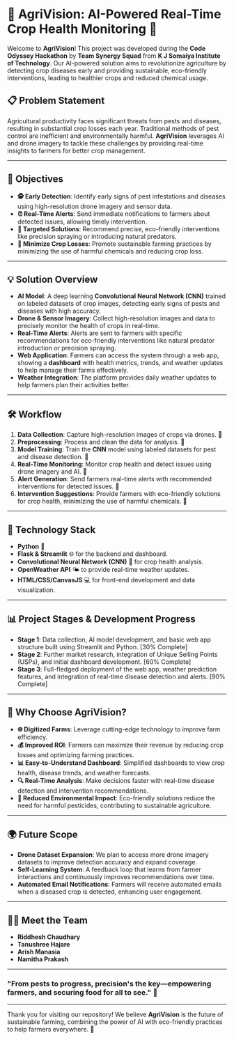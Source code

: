 # 🌱 AgriVision: AI-Powered Real-Time Crop Health Monitoring 🌾

Welcome to **AgriVision**! This project was developed during the **Code Odyssey Hackathon** by **Team Synergy Squad** from **K J Somaiya Institute of Technology**. Our AI-powered solution aims to revolutionize agriculture by detecting crop diseases early and providing sustainable, eco-friendly interventions, leading to healthier crops and reduced chemical usage.

## 📋 Problem Statement
Agricultural productivity faces significant threats from pests and diseases, resulting in substantial crop losses each year. Traditional methods of pest control are inefficient and environmentally harmful. **AgriVision** leverages AI and drone imagery to tackle these challenges by providing real-time insights to farmers for better crop management.

---

## 🎯 Objectives
- **🕵️ Early Detection**: Identify early signs of pest infestations and diseases using high-resolution drone imagery and sensor data.
- **⏰ Real-Time Alerts**: Send immediate notifications to farmers about detected issues, allowing timely intervention.
- **🌿 Targeted Solutions**: Recommend precise, eco-friendly interventions like precision spraying or introducing natural predators.
- **🌱 Minimize Crop Losses**: Promote sustainable farming practices by minimizing the use of harmful chemicals and reducing crop loss.

---

## 💡 Solution Overview

- **AI Model**: A deep learning **Convolutional Neural Network (CNN)** trained on labeled datasets of crop images, detecting early signs of pests and diseases with high accuracy.
- **Drone & Sensor Imagery**: Collect high-resolution images and data to precisely monitor the health of crops in real-time.
- **Real-Time Alerts**: Alerts are sent to farmers with specific recommendations for eco-friendly interventions like natural predator introduction or precision spraying.
- **Web Application**: Farmers can access the system through a web app, showing a **dashboard** with health metrics, trends, and weather updates to help manage their farms effectively.
- **Weather Integration**: The platform provides daily weather updates to help farmers plan their activities better.

---

## 🛠️ Workflow
1. **Data Collection**: Capture high-resolution images of crops via drones. 🌾
2. **Preprocessing**: Process and clean the data for analysis. 🔄
3. **Model Training**: Train the **CNN** model using labeled datasets for pest and disease detection. 🎯
4. **Real-Time Monitoring**: Monitor crop health and detect issues using drone imagery and AI. 🚨
5. **Alert Generation**: Send farmers real-time alerts with recommended interventions for detected issues. 📧
6. **Intervention Suggestions**: Provide farmers with eco-friendly solutions for crop health, minimizing the use of harmful chemicals. 🌱

---

## 🔧 Technology Stack

- **Python** 🐍
- **Flask & Streamlit** 🌐 for the backend and dashboard.
- **Convolutional Neural Network (CNN)** 🧠 for crop health analysis.
- **OpenWeather API** 🌤️ to provide real-time weather updates.
- **HTML/CSS/CanvasJS** 💻 for front-end development and data visualization.

---

## 📊 Project Stages & Development Progress

- **Stage 1**: Data collection, AI model development, and basic web app structure built using Streamlit and Python. [30% Complete]
- **Stage 2**: Further market research, integration of Unique Selling Points (USPs), and initial dashboard development. [60% Complete]
- **Stage 3**: Full-fledged deployment of the web app, weather prediction features, and integration of real-time disease detection and alerts. [90% Complete]

---

## 🌟 Why Choose AgriVision?
- **🌐 Digitized Farms**: Leverage cutting-edge technology to improve farm efficiency.
- **💰 Improved ROI**: Farmers can maximize their revenue by reducing crop losses and optimizing farming practices.
- **📊 Easy-to-Understand Dashboard**: Simplified dashboards to view crop health, disease trends, and weather forecasts.
- **🔍 Real-Time Analysis**: Make decisions faster with real-time disease detection and intervention recommendations.
- **🌿 Reduced Environmental Impact**: Eco-friendly solutions reduce the need for harmful pesticides, contributing to sustainable agriculture.

---

## 🌍 Future Scope
- **Drone Dataset Expansion**: We plan to access more drone imagery datasets to improve detection accuracy and expand coverage.
- **Self-Learning System**: A feedback loop that learns from farmer interactions and continuously improves recommendations over time.
- **Automated Email Notifications**: Farmers will receive automated emails when a diseased crop is detected, enhancing user engagement.

---

## 👩‍💻 Meet the Team
- **Riddhesh Chaudhary**
- **Tanushree Hajare**  
- **Arish Manasia**  
- **Namitha Prakash**  


---

### "From pests to progress, precision's the key—empowering farmers, and securing food for all to see." 🌾

---

Thank you for visiting our repository! We believe **AgriVision** is the future of sustainable farming, combining the power of AI with eco-friendly practices to help farmers everywhere. 🌱
